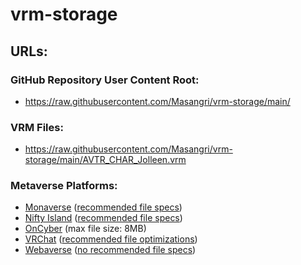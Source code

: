 # vrm-storage

## URLs:
### GitHub Repository User Content Root:
- https://raw.githubusercontent.com/Masangri/vrm-storage/main/
### VRM Files:
- https://raw.githubusercontent.com/Masangri/vrm-storage/main/AVTR_CHAR_Jolleen.vrm
### Metaverse Platforms:
- [Monaverse](https://monaverse.com/) ([recommended file specs](https://docs.monaverse.com/create/creating-avatars/submitting-your-vrm-to-the-mona-marketplace))
- [Nifty Island](https://niftyisland.com/) ([recommended file specs](https://docs.niftyisland.com/creator/avatars))
- [OnCyber](https://oncyber.io/) (max file size: 8MB)
- [VRChat](https://hello.vrchat.com/) ([recommended file optimizations](https://docs.vrchat.com/docs/avatar-optimizing-tips))
- [Webaverse](https://webaverse.com/) ([no recommended file specs](https://webaverse.notion.site/User-Docs-3a36b223e39b4f94b3d1f6921a4c297a#9c2268112bb549f3829d1fd7658951c3))
